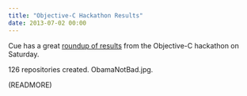 ```yaml
---
title: "Objective-C Hackathon Results"
date: 2013-07-02 00:00
---
```


Cue has a great [roundup of results](http://tech.cueup.com/blog/2013/07/01/objective-c-hackathon-recap/) from the Objective-C hackathon on Saturday.

126 repositories created. ObamaNotBad.jpg.

(READMORE)
